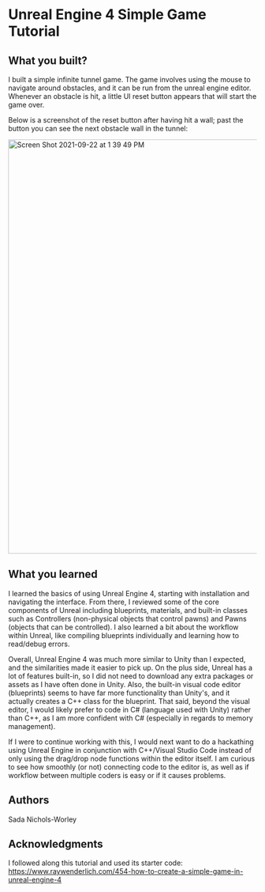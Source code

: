 # Unreal Engine 4 Simple Game Tutorial


## What you built? 

I built a simple infinite tunnel game. The game involves using the mouse to navigate around obstacles, and it can be run from the unreal engine editor. Whenever an obstacle is hit, a little UI reset button appears that will start the game over.

Below is a screenshot of the reset button after having hit a wall; past the button you can see the next obstacle wall in the tunnel:

<img width="838" alt="Screen Shot 2021-09-22 at 1 39 49 PM" src="https://user-images.githubusercontent.com/62867125/134394203-6c75d6bd-e6b5-4e35-abcc-acfb673efc09.png">


## What you learned

I learned the basics of using Unreal Engine 4, starting with installation and navigating the interface. From there, I reviewed some of the core components of Unreal including blueprints, materials, and built-in classes such as Controllers (non-physical objects that control pawns) and Pawns (objects that can be controlled). I also learned a bit about the workflow within Unreal, like compiling blueprints individually and learning how to read/debug errors.

Overall, Unreal Engine 4 was much more similar to Unity than I expected, and the similarities made it easier to pick up. On the plus side, Unreal has a lot of features built-in, so I did not need to download any extra packages or assets as I have often done in Unity. Also, the built-in visual code editor (blueprints) seems to have far more functionality than Unity's, and it actually creates a C++ class for the blueprint. That said, beyond the visual editor, I would likely prefer to code in C# (language used with Unity) rather than C++, as I am more confident with C# (especially in regards to memory management).

If I were to continue working with this, I would next want to do a hackathing using Unreal Engine in conjunction with C++/Visual Studio Code instead of only using the drag/drop node functions within the editor itself. I am curious to see how smoothly (or not) connecting code to the editor is, as well as if workflow between multiple coders is easy or if it causes problems.

## Authors

Sada Nichols-Worley

## Acknowledgments

I followed along this tutorial and used its starter code: https://www.raywenderlich.com/454-how-to-create-a-simple-game-in-unreal-engine-4
